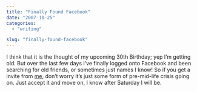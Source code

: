 ```yaml
---
title: "Finally Found Facebook"
date: "2007-10-25"
categories: 
  - "writing"

slug: "finally-found-facebook"
---
```


I think that it is the thought of my upcoming 30th Birthday; yep I’m getting old. But over the last few days I’ve finally logged onto Facebook and been searching for old friends, or sometimes just names I know! So if you get a invite from [me](http://www.facebook.com/profile.php?id=732105946), don’t worry it’s just some form of pre-mid-life crisis going on. Just accept it and move on, I know after Saturday I will be.

